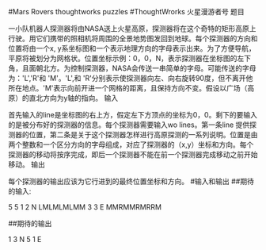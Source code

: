 #Mars Rovers thoughtworks puzzles
#ThoughtWrorks 火星漫游者号 题目

一小队机器人探测器将由NASA送上火星高原，探测器将在这个奇特的矩形高原上行驶。用它们携带的照相机将周围的全景地势图发回到地球。每个探测器的方向和位置将由一个x, y系坐标图和一个表示地理方向的字母表示出来。为了方便导航，平原将被划分为网格状。位置坐标示例：0，0，N，表示探测器在坐标图的左下角，且面朝北方。为控制探测器，NASA会传送一串简单的字母。可能传送的字母为：'L','R'和 'M'。'L',和 'R'分别表示使探测器向左、向右旋转90度，但不离开他所在地点。'M'表示向前开进一个网格的距离，且保持方向不变。假设以广场（高原）的直北方向为y轴的指向。
输入

首先输入的line是坐标图的右上方，假定左下方顶点的坐标为0，0。剩下的要输入的是被分布好的探测器的信息。每个探测器需要输入wo lines。第一条line 提供探测器的位置，第二条是关于这个探测器怎样进行高原探测的一系列说明。位置是由两个整数和一个区分方向的字母组成，对应了探测器的（x,y）坐标和方向。每个探测器的移动将按序完成，即后一个探测器不能在前一个探测器完成移动之前开始移动。
输出

每个探测器的输出应该为它行进到的最终位置坐标和方向。
#输入和输出
##期待的输入:

5 5
1 2 N
LMLMLMLMM
3 3 E
MMRMMRMRRM 

##期待的输出

1 3 N
5 1 E


